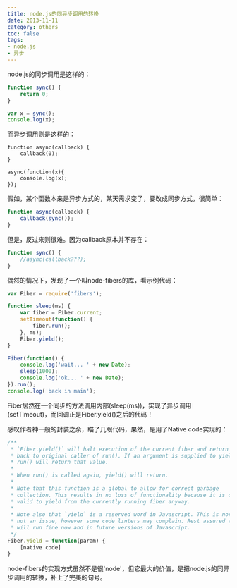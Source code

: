 ```yaml
---
title: node.js的同异步调用的转换
date: 2013-11-11
category: others
toc: false
tags: 
- node.js
- 异步
---
```

<!-- more -->
node.js的同步调用是这样的：
``` javascript
function sync() {
	return 0;
}

var x = sync(); 
console.log(x);
```
而异步调用则是这样的：
```
function async(callback) {
	callback(0);
}

async(function(x){ 
	console.log(x);
});
```
假如，某个函数本来是异步方式的，某天需求变了，要改成同步方式，很简单：
``` javascript
function async(callback) {
	callback(sync());
}
```
但是，反过来则很难。因为callback原本并不存在：
``` javascript
function sync() {
	//async(callback???);
}
```
偶然的情况下，发现了一个叫node-fibers的库，看示例代码：
``` javascript
var Fiber = require('fibers');

function sleep(ms) {
    var fiber = Fiber.current;
    setTimeout(function() {
        fiber.run();
    }, ms);
    Fiber.yield();
}

Fiber(function() {
    console.log('wait... ' + new Date);
    sleep(1000);
    console.log('ok... ' + new Date);
}).run();
console.log('back in main');
```
Fiber居然在一个同步的方法调用内部(sleep(ms))，实现了异步调用(setTimeout)，而回调正是Fiber.yield()之后的代码！

感叹作者神一般的封装之余，瞄了几眼代码，果然，是用了Native code实现的：
``` js
/**
 * `Fiber.yield()` will halt execution of the current fiber and return control
 * back to original caller of run(). If an argument is supplied to yield(),
 * run() will return that value.
 *
 * When run() is called again, yield() will return.
 *
 * Note that this function is a global to allow for correct garbage
 * collection. This results in no loss of functionality because it is only
 * valid to yield from the currently running fiber anyway.
 *
 * Note also that `yield` is a reserved word in Javascript. This is normally
 * not an issue, however some code linters may complain. Rest assured that it
 * will run fine now and in future versions of Javascript.
 */
Fiber.yield = function(param) {
    [native code]
}
```
node-fibers的实现方式虽然不是很'node'，但它最大的价值，是把node.js的同异步调用的转换，补上了完美的句号。